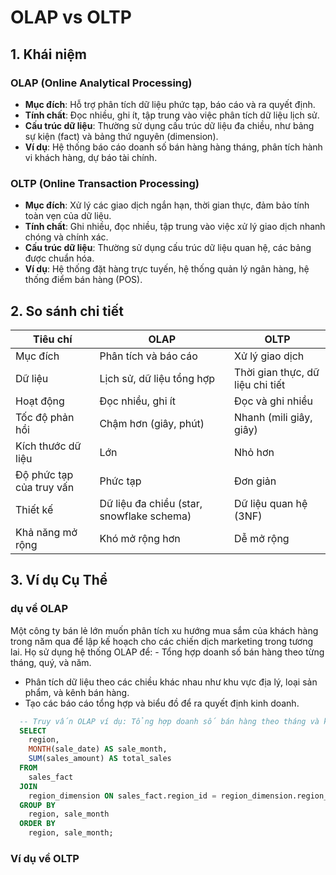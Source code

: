 # OLAP vs OLTP

## 1. Khái niệm

### OLAP (Online Analytical Processing)

- **Mục đích**: Hỗ trợ phân tích dữ liệu phức tạp, báo cáo và ra quyết định.
- **Tính chất**: Đọc nhiều, ghi ít, tập trung vào việc phân tích dữ liệu lịch sử.
- **Cấu trúc dữ liệu**: Thường sử dụng cấu trúc dữ liệu đa chiều, như bảng sự kiện (fact) và bảng thứ nguyên (dimension).
- **Ví dụ**: Hệ thống báo cáo doanh số bán hàng hàng tháng, phân tích hành vi khách hàng, dự báo tài chính.

### OLTP (Online Transaction Processing)

- **Mục đích**: Xử lý các giao dịch ngắn hạn, thời gian thực, đảm bảo tính toàn vẹn của dữ liệu.
- **Tính chất**: Ghi nhiều, đọc nhiều, tập trung vào việc xử lý giao dịch nhanh chóng và chính xác.
- **Cấu trúc dữ liệu**: Thường sử dụng cấu trúc dữ liệu quan hệ, các bảng được chuẩn hóa.
- **Ví dụ**: Hệ thống đặt hàng trực tuyến, hệ thống quản lý ngân hàng, hệ thống điểm bán hàng (POS).

## 2. So sánh chi tiết

| Tiêu chí                   | OLAP                                    | OLTP                                  |
|----------------------------|-----------------------------------------|---------------------------------------|
| Mục đích                   | Phân tích và báo cáo                    | Xử lý giao dịch                        |
| Dữ liệu                    | Lịch sử, dữ liệu tổng hợp               | Thời gian thực, dữ liệu chi tiết      |
| Hoạt động                  | Đọc nhiều, ghi ít                       | Đọc và ghi nhiều                      |
| Tốc độ phản hồi            | Chậm hơn (giây, phút)                   | Nhanh (mili giây, giây)               |
| Kích thước dữ liệu         | Lớn                                     | Nhỏ hơn                               |
| Độ phức tạp của truy vấn   | Phức tạp                                | Đơn giản                              |
| Thiết kế                   | Dữ liệu đa chiều (star, snowflake schema)| Dữ liệu quan hệ (3NF)                 |
| Khả năng mở rộng           | Khó mở rộng hơn                         | Dễ mở rộng                            |


## 3. Ví dụ Cụ Thể

### dụ về OLAP

Một công ty bán lẻ lớn muốn phân tích xu hướng mua sắm của khách hàng trong năm qua để lập kế hoạch cho các chiến dịch marketing trong tương lai. Họ sử dụng hệ thống OLAP để:
                                                                                                                                                                                                            - Tổng hợp doanh số bán hàng theo từng tháng, quý, và năm.
- Phân tích dữ liệu theo các chiều khác nhau như khu vực địa lý, loại sản phẩm, và kênh bán hàng.
- Tạo các báo cáo tổng hợp và biểu đồ để ra quyết định kinh doanh.

```sql
  -- Truy vấn OLAP ví dụ: Tổng hợp doanh số bán hàng theo tháng và khu vực
  SELECT
    region,
    MONTH(sale_date) AS sale_month,
    SUM(sales_amount) AS total_sales
  FROM
    sales_fact
  JOIN
    region_dimension ON sales_fact.region_id = region_dimension.region_id
  GROUP BY
    region, sale_month
  ORDER BY
    region, sale_month;
```

### Ví dụ về OLTP







